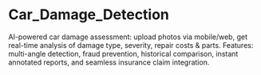 # Car_Damage_Detection
AI-powered car damage assessment: upload photos via mobile/web, get real-time analysis of damage type, severity, repair costs &amp; parts. Features: multi-angle detection, fraud prevention, historical comparison, instant annotated reports, and seamless insurance claim integration.
